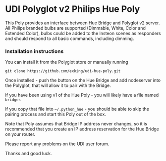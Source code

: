 # UDI Polyglot v2 Philips Hue Poly 

This Poly provides an interface between Hue Bridge and Polyglot v2 server.
All Philips branded bulbs are supported (Dimmable, White, Color and Extended Color),
bulbs could be added to the Insteon scenes as responders and should respond to all basic commands, including dimming.

### Installation instructions

You can install it from the Polyglot store or manually running
```
git clone https://github.com/exking/udi-hue-poly.git
```

Once installed - push the button on the Hue Bridge and add nodeserver into the Polyglot, that will allow it to pair with the Bridge.

If you have been using v1 of the Hue Poly - you will likely have a file named `bridges`

If you copy that file into `~/.python_hue` - you should be able to skip the pairing process and start this Poly out of the box.

Note that Poly assumes that Bridge IP address never changes, so it is recommended that you create an IP address reservation for the Hue Bridge on your router.

Please report any problems on the UDI user forum.

Thanks and good luck.


